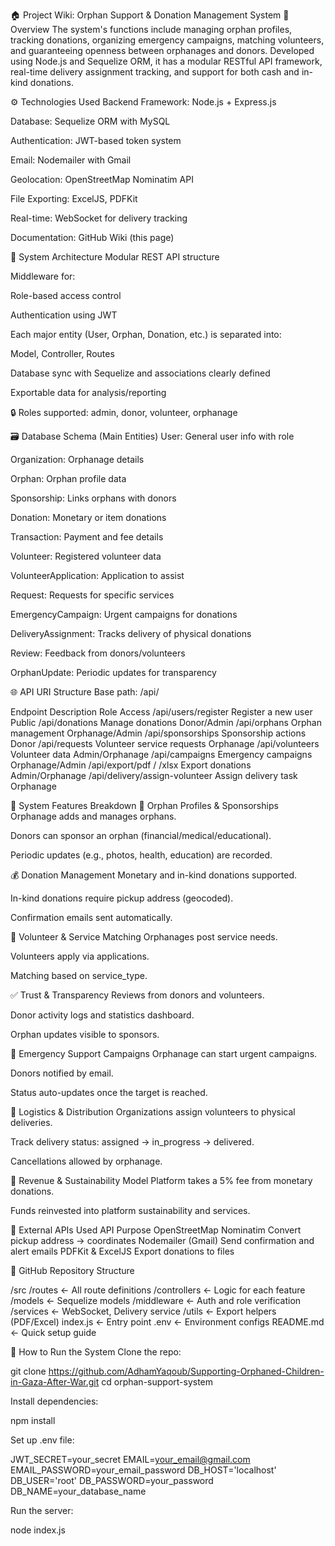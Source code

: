 🏠 Project Wiki: Orphan Support & Donation Management System
📌 Overview
The system's functions include managing orphan profiles, tracking donations, organizing emergency campaigns, matching volunteers, and guaranteeing openness between orphanages and donors. Developed using Node.js and Sequelize ORM, it has a modular RESTful API framework, real-time delivery assignment tracking, and support for both cash and in-kind donations.

⚙️ Technologies Used
Backend Framework: Node.js + Express.js

Database: Sequelize ORM with MySQL

Authentication: JWT-based token system

Email: Nodemailer with Gmail

Geolocation: OpenStreetMap Nominatim API

File Exporting: ExcelJS, PDFKit

Real-time: WebSocket for delivery tracking

Documentation: GitHub Wiki (this page)

🧱 System Architecture
Modular REST API structure

Middleware for:

Role-based access control

Authentication using JWT

Each major entity (User, Orphan, Donation, etc.) is separated into:

Model, Controller, Routes

Database sync with Sequelize and associations clearly defined

Exportable data for analysis/reporting

🔒 Roles supported: admin, donor, volunteer, orphanage

🗃️ Database Schema (Main Entities)
User: General user info with role

Organization: Orphanage details

Orphan: Orphan profile data

Sponsorship: Links orphans with donors

Donation: Monetary or item donations

Transaction: Payment and fee details

Volunteer: Registered volunteer data

VolunteerApplication: Application to assist

Request: Requests for specific services

EmergencyCampaign: Urgent campaigns for donations

DeliveryAssignment: Tracks delivery of physical donations

Review: Feedback from donors/volunteers

OrphanUpdate: Periodic updates for transparency

🌐 API URI Structure
Base path: /api/

Endpoint	Description	Role Access
/api/users/register	Register a new user	Public
/api/donations	Manage donations	Donor/Admin
/api/orphans	Orphan management	Orphanage/Admin
/api/sponsorships	Sponsorship actions	Donor
/api/requests	Volunteer service requests	Orphanage
/api/volunteers	Volunteer data	Admin/Orphanage
/api/campaigns	Emergency campaigns	Orphanage/Admin
/api/export/pdf / /xlsx	Export donations	Admin/Orphanage
/api/delivery/assign-volunteer	Assign delivery task	Orphanage

📖 System Features Breakdown
👶 Orphan Profiles & Sponsorships
Orphanage adds and manages orphans.

Donors can sponsor an orphan (financial/medical/educational).

Periodic updates (e.g., photos, health, education) are recorded.

💰 Donation Management
Monetary and in-kind donations supported.

In-kind donations require pickup address (geocoded).

Confirmation emails sent automatically.

👥 Volunteer & Service Matching
Orphanages post service needs.

Volunteers apply via applications.

Matching based on service_type.

✅ Trust & Transparency
Reviews from donors and volunteers.

Donor activity logs and statistics dashboard.

Orphan updates visible to sponsors.

🚨 Emergency Support Campaigns
Orphanage can start urgent campaigns.

Donors notified by email.

Status auto-updates once the target is reached.

🚚 Logistics & Distribution
Organizations assign volunteers to physical deliveries.

Track delivery status: assigned → in_progress → delivered.

Cancellations allowed by orphanage.

💼 Revenue & Sustainability Model
Platform takes a 5% fee from monetary donations.

Funds reinvested into platform sustainability and services.

🔗 External APIs Used
API	Purpose
OpenStreetMap Nominatim	Convert pickup address → coordinates
Nodemailer (Gmail)	Send confirmation and alert emails
PDFKit & ExcelJS	Export donations to files

📂 GitHub Repository Structure

/src
  /routes            ← All route definitions
  /controllers       ← Logic for each feature
  /models            ← Sequelize models
  /middleware        ← Auth and role verification
  /services          ← WebSocket, Delivery service
  /utils             ← Export helpers (PDF/Excel)
index.js             ← Entry point
.env                 ← Environment configs
README.md            ← Quick setup guide


📌 How to Run the System
Clone the repo:

git clone https://github.com/AdhamYaqoub/Supporting-Orphaned-Children-in-Gaza-After-War.git
cd orphan-support-system

Install dependencies:

npm install

Set up .env file:

JWT_SECRET=your_secret
EMAIL=your_email@gmail.com
EMAIL_PASSWORD=your_email_password
DB_HOST='localhost'
DB_USER='root'
DB_PASSWORD=your_password
DB_NAME=your_database_name

Run the server:

node index.js